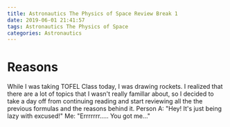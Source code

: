 ```yaml
---
title: Astronautics The Physics of Space Review Break 1
date: 2019-06-01 21:41:57
tags: Astronautics The Physics of Space
categories: Astronautics
---
```


# Reasons

While I was taking TOFEL Class today, I was drawing rockets. I realized that there are a lot of topics that I wasn't really famillar about, so I decided to take a day off from continuing reading and start reviewing all the the previous formulas and the reasons behind it.
Person A: "Hey! It's just being lazy with excused!"
Me: "Errrrrrr..... You got me..."
